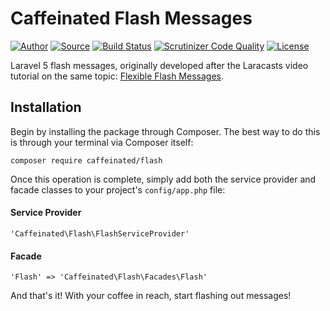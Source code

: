 Caffeinated Flash Messages
==========================
[![Author](http://img.shields.io/badge/author-Shea_Lewis-blue.svg?style=flat-square)](https://caffeinated.ninja)
[![Source](http://img.shields.io/badge/source-caffeinated/flash-blue.svg?style=flat-square)](https://github.com/caffeinated/flash)
[![Build Status](http://img.shields.io/travis/caffeinated/flash/master.svg?style=flat-square)](https://travis-ci.org/caffeinated/flash)
[![Scrutinizer Code Quality](http://img.shields.io/scrutinizer/g/caffeinated/flash.svg?style=flat-square)](https://scrutinizer-ci.com/g/caffeinated/flash/?branch=master)
[![License](http://img.shields.io/badge/license-MIT-brightgreen.svg?style=flat-square)](https://tldrlegal.com/license/mit-license)

Laravel 5 flash messages, originally developed after the Laracasts video tutorial on the same topic: [Flexible Flash Messages](https://laracasts.com/lessons/flexible-flash-messages).

Installation
------------
Begin by installing the package through Composer. The best way to do this is through your terminal via Composer itself:

```
composer require caffeinated/flash
```

Once this operation is complete, simply add both the service provider and facade classes to your project's `config/app.php` file:

#### Service Provider
```
'Caffeinated\Flash\FlashServiceProvider'
```

#### Facade
```
'Flash' => 'Caffeinated\Flash\Facades\Flash'
```

And that's it! With your coffee in reach, start flashing out messages! 
